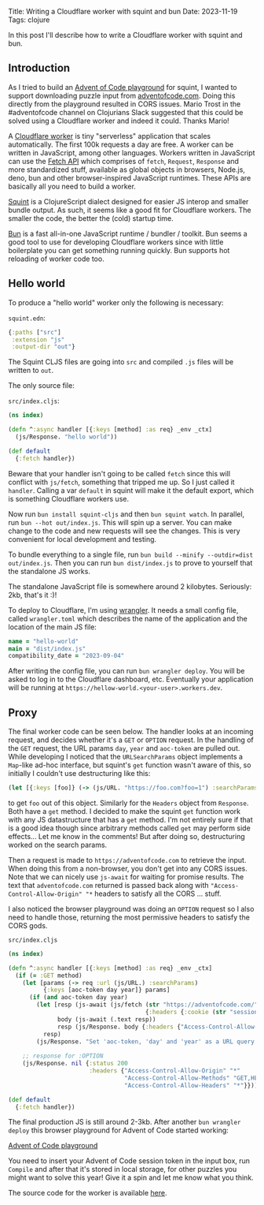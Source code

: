 Title: Writing a Cloudflare worker with squint and bun
Date: 2023-11-19
Tags: clojure

In this post I'll describe how to write a Cloudflare worker with squint and bun.

## Introduction

As I tried to build an [Advent of Code
playground](https://squint-cljs.github.io/squint/?boilerplate=https%3A%2F%2Fgist.githubusercontent.com%2Fborkdude%2Fcf94b492d948f7f418aa81ba54f428ff%2Fraw%2Fe613dbceac5b04c2b71b032a75f13881bccd72c5%2Faoc_ui.cljs&src=OzsgSGVscGVyIGZ1bmN0aW9uczoKOzsgKGZldGNoLWlucHV0IHllYXIgZGF5KSAtIGdldCBBT0MgaW5wdXQKOzsgKGFwcGVuZCBzdHIpIC0gYXBwZW5kIHN0ciB0byBET00KOzsgKHNweSB4KSAtIGxvZyB4IHRvIGNvbnNvbGUgYW5kIHJldHVybiB4CgooZGVmIGlucHV0ICgtPj4gKGpzLWF3YWl0IChmZXRjaC1pbnB1dCAyMDIyIDEpKQogICAgICAgICAgICAgI19zcHkKICAgICAgICAgICAgIHN0ci9zcGxpdC1saW5lcwogICAgICAgICAgICAgKG1hcHYgcGFyc2UtbG9uZykpKQoKKGRlZm4gcGFydC0xCiAgW10KICAoLT4%2BIGlucHV0CiAgICAocGFydGl0aW9uLWJ5IG5pbD8pCiAgICAodGFrZS1udGggMikKICAgIChtYXAgIyhhcHBseSArICUpKQogICAgKGFwcGx5IG1heCkKICAgIGFwcGVuZCkpCgooZGVmbiBwYXJ0LTIKICBbXQogICgtPj4gaW5wdXQKICAgIChwYXJ0aXRpb24tYnkgbmlsPykKICAgICh0YWtlLW50aCAyKQogICAgKG1hcCAjKGFwcGx5ICsgJSkpCiAgICAoc29ydC1ieSAtKQogICAgKHRha2UgMykKICAgIChhcHBseSArKQogICAgYXBwZW5kKSkKCih0aW1lIChwYXJ0LTEpKQoodGltZSAocGFydC0yKSk%3D)
for squint, I wanted to support downloading puzzle input from
[adventofcode.com](https://adventofcode.com). Doing this directly from the
playground resulted in CORS issues. Mario Trost in the #adventofcode channel on
Clojurians Slack suggested that this could be solved using a Cloudflare worker
and indeed it could. Thanks Mario!

A [Cloudflare worker](https://workers.cloudflare.com/) is tiny "serverless"
  application that scales automatically. The first 100k requests a day are
  free. A worker can be written in JavaScript, among other languages. Workers
  written in JavaScript can use the [Fetch
  API](https://developer.mozilla.org/en-US/docs/Web/API/Fetch_API) which
  comprises of `fetch`, `Request`, `Response` and more standardized stuff,
  available as global objects in browsers, Node.js, deno, bun and other
  browser-inspired JavaScript runtimes. These APIs are basically all you need to
  build a worker.

[Squint](https://github.com/squint-cljs/squint) is a ClojureScript dialect
designed for easier JS interop and smaller bundle output. As such, it seems like
a good fit for Cloudflare workers. The smaller the code, the better the (cold)
startup time.

[Bun](https://bun.sh/) is a fast all-in-one JavaScript runtime / bundler /
  toolkit. Bun seems a good tool to use for developing Cloudflare workers since
  with little boilerplate you can get something running quickly. Bun supports
  hot reloading of worker code too.

## Hello world

To produce a "hello world" worker only the following is necessary:

`squint.edn`:
``` clojure
{:paths ["src"]
 :extension "js"
 :output-dir "out"}
```

The Squint CLJS files are going into `src` and compiled `.js` files will be written to `out`.

The only source file:

`src/index.cljs`:
``` clojure
(ns index)

(defn ^:async handler [{:keys [method] :as req} _env _ctx]
  (js/Response. "hello world"))

(def default
  {:fetch handler})
```

Beware that your handler isn't going to be called `fetch` since this will
conflict with `js/fetch`, something that tripped me up. So I just called it
`handler`.  Calling a var `default` in squint will make it the default export,
which is something Cloudflare workers use.

Now run `bun install squint-cljs` and then `bun squint watch`.  In parallel, run
`bun --hot out/index.js`. This will spin up a server. You can make change to the
code and new requests will see the changes. This is very convenient for local
development and testing.

To bundle everything to a single file, run `bun build --minify --outdir=dist
out/index.js`. Then you can run `bun dist/index.js` to prove to yourself that
the standalone JS works.

The standalone JavaScript file is somewhere around 2 kilobytes. Seriously: 2kb,
that's it :)!

To deploy to Cloudflare, I'm using
[wrangler](https://developers.cloudflare.com/workers/wrangler/).  It needs a
small config file, called `wrangler.toml` which describes the name of the
application and the location of the main JS file:

``` clojure
name = "hello-world"
main = "dist/index.js"
compatibility_date = "2023-09-04"
```

After writing the config file, you can run `bun wrangler deploy`. You will be
asked to log in to the Cloudflare dashboard, etc. Eventually your application
will be running at `https://hellow-world.<your-user>.workers.dev`.

## Proxy

The final worker code can be seen below. The handler looks at an incoming
request, and decides whether it's a `GET` or `OPTION` request. In the handling
of the `GET` request, the URL params `day`, `year` and `aoc-token` are pulled
out. While developing I noticed that the `URLSearchParams` object implements a
`Map`-like ad-hoc interface, but squint's `get` function wasn't aware of this,
so initially I couldn't use destructuring like this:

``` clojure
(let [{:keys [foo]} (-> (js/URL. "https://foo.com?foo=1") :searchParams)] foo)
```

to get `foo` out of this object. Similarly for the `Headers` object from
`Response`. Both have a `get` method. I decided to make the squint `get`
function work with any JS datastructure that has a `get` method. I'm not
entirely sure if that is a good idea though since arbitrary methods called `get`
may perform side effects... Let me know in the comments!  But after doing so,
destructuring worked on the search params.

Then a request is made to `https://adventofcode.com` to retrieve the input. When
doing this from a non-browser, you don't get into any CORS issues. Note that we
can nicely use `js-await` for waiting for promise results. The text that
`adventofcode.com` returned is passed back along with
`"Access-Control-Allow-Origin" "*` headers to satisfy all the CORS ... stuff.

I also noticed the browser playground was doing an `OPTION` request so I also
need to handle those, returning the most permissive headers to satisfy the CORS
gods.

`src/index.cljs`
``` clojure
(ns index)

(defn ^:async handler [{:keys [method] :as req} _env _ctx]
  (if (= :GET method)
    (let [params (-> req :url (js/URL.) :searchParams)
          {:keys [aoc-token day year]} params]
      (if (and aoc-token day year)
        (let [resp (js-await (js/fetch (str "https://adventofcode.com/" year "/day/" day "/input")
                                       {:headers {:cookie (str "session=" aoc-token)}}))
              body (js-await (.text resp))
              resp (js/Response. body {:headers {"Access-Control-Allow-Origin" "*"}})]
          resp)
        (js/Response. "Set 'aoc-token, 'day' and 'year' as a URL query parameter" {:status 400
                                                                                   :headers {"Access-Control-Allow-Origin" "*"}})))
    ;; response for :OPTION
    (js/Response. nil {:status 200
                       :headers {"Access-Control-Allow-Origin" "*"
                                 "Access-Control-Allow-Methods" "GET,HEAD,POST,OPTIONS"
                                 "Access-Control-Allow-Headers" "*"}})))

(def default
  {:fetch handler})
```

The final production JS is still around 2-3kb.  After another `bun wrangler
deploy` this browser playground for Advent of Code started working:

[Advent of Code
playground](https://squint-cljs.github.io/squint/?boilerplate=https%3A%2F%2Fgist.githubusercontent.com%2Fborkdude%2Fcf94b492d948f7f418aa81ba54f428ff%2Fraw%2Fe613dbceac5b04c2b71b032a75f13881bccd72c5%2Faoc_ui.cljs&src=OzsgSGVscGVyIGZ1bmN0aW9uczoKOzsgKGZldGNoLWlucHV0IHllYXIgZGF5KSAtIGdldCBBT0MgaW5wdXQKOzsgKGFwcGVuZCBzdHIpIC0gYXBwZW5kIHN0ciB0byBET00KOzsgKHNweSB4KSAtIGxvZyB4IHRvIGNvbnNvbGUgYW5kIHJldHVybiB4CgooZGVmIGlucHV0ICgtPj4gKGpzLWF3YWl0IChmZXRjaC1pbnB1dCAyMDIyIDEpKQogICAgICAgICAgICAgI19zcHkKICAgICAgICAgICAgIHN0ci9zcGxpdC1saW5lcwogICAgICAgICAgICAgKG1hcHYgcGFyc2UtbG9uZykpKQoKKGRlZm4gcGFydC0xCiAgW10KICAoLT4%2BIGlucHV0CiAgICAocGFydGl0aW9uLWJ5IG5pbD8pCiAgICAodGFrZS1udGggMikKICAgIChtYXAgIyhhcHBseSArICUpKQogICAgKGFwcGx5IG1heCkKICAgIGFwcGVuZCkpCgooZGVmbiBwYXJ0LTIKICBbXQogICgtPj4gaW5wdXQKICAgIChwYXJ0aXRpb24tYnkgbmlsPykKICAgICh0YWtlLW50aCAyKQogICAgKG1hcCAjKGFwcGx5ICsgJSkpCiAgICAoc29ydC1ieSAtKQogICAgKHRha2UgMykKICAgIChhcHBseSArKQogICAgYXBwZW5kKSkKCih0aW1lIChwYXJ0LTEpKQoodGltZSAocGFydC0yKSk%3D)

You need to insert your Advent of Code session token in the input box, run
`Compile` and after that it's stored in local storage, for other puzzles you
might want to solve this year!  Give it a spin and let me know what you think.

The source code for the worker is available [here](https://github.com/borkdude/aoc-proxy).
